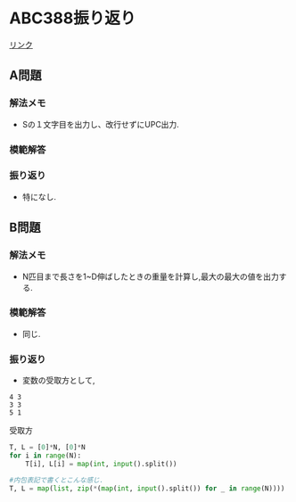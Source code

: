 # ABC388振り返り
[リンク](https://atcoder.jp/contests/abc388/tasks)
## A問題

### 解法メモ
- Sの１文字目を出力し、改行せずにUPC出力.

### 模範解答

### 振り返り
- 特になし.

## B問題

### 解法メモ
- N匹目まで長さを1~D伸ばしたときの重量を計算し,最大の最大の値を出力する.

### 模範解答
- 同じ.
### 振り返り
- 変数の受取方として,
```入力
4 3
3 3
5 1
```
受取方
```Python
T, L = [0]*N, [0]*N
for i in range(N):
    T[i], L[i] = map(int, input().split())

#内包表記で書くとこんな感じ.
T, L = map(list, zip(*(map(int, input().split()) for _ in range(N))))
```